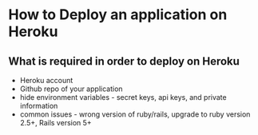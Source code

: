 # How to Deploy an application on Heroku

## What is required in order to deploy on Heroku

* Heroku account
* Github repo of your application
* hide environment variables - secret keys, api keys, and private information
* common issues - wrong version of ruby/rails, upgrade to ruby version 2.5+, Rails version 5+
